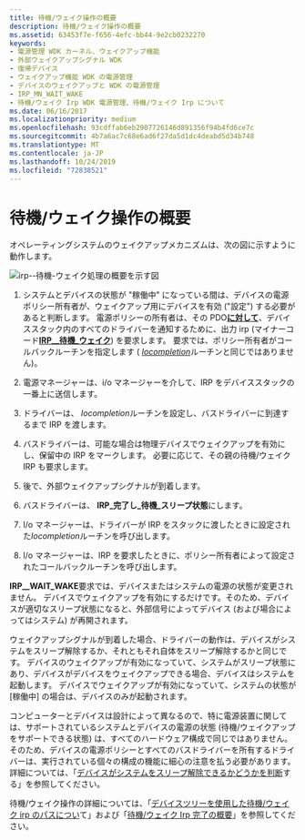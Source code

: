 ```yaml
---
title: 待機/ウェイク操作の概要
description: 待機/ウェイク操作の概要
ms.assetid: 63453f7e-f656-4efc-bb44-9e2cb0232270
keywords:
- 電源管理 WDK カーネル、ウェイクアップ機能
- 外部ウェイクアップシグナル WDK
- 復帰デバイス
- ウェイクアップ機能 WDK の電源管理
- デバイスのウェイクアップと WDK の電源管理
- IRP_MN_WAIT_WAKE
- 待機/ウェイク Irp WDK 電源管理、待機/ウェイク Irp について
ms.date: 06/16/2017
ms.localizationpriority: medium
ms.openlocfilehash: 93cdffab6eb2907726146d891356f94b4fd6ce7c
ms.sourcegitcommit: 4b7a6ac7c68e6ad6f27da5d1dc4deabd5d34b748
ms.translationtype: MT
ms.contentlocale: ja-JP
ms.lasthandoff: 10/24/2019
ms.locfileid: "72838521"
---
```

# <a name="overview-of-waitwake-operation"></a>待機/ウェイク操作の概要





オペレーティングシステムのウェイクアップメカニズムは、次の図に示すように動作します。

![irp\-\-待機\-ウェイク処理の概要を示す図](images/send-waitwake.png)

1.  システムとデバイスの状態が "稼働中" になっている間は、デバイスの電源ポリシー所有者が、ウェイクアップ用にデバイスを有効 ("設定") する必要があると判断します。 電源ポリシーの所有者は、その PDO[**に対して**](https://docs.microsoft.com/windows-hardware/drivers/ddi/wdm/nf-wdm-porequestpowerirp)、デバイススタック内のすべてのドライバーを通知するために、出力 irp (マイナーコード[**IRP\_\_待機\_ウェイク**](https://docs.microsoft.com/windows-hardware/drivers/kernel/irp-mn-wait-wake)) を要求します。 要求では、ポリシー所有者がコールバックルーチンを指定します ( [*Iocompletion*](https://docs.microsoft.com/windows-hardware/drivers/ddi/wdm/nc-wdm-io_completion_routine)ルーチンと同じではありません)。

2.  電源マネージャーは、i/o マネージャーを介して、IRP をデバイススタックの一番上に送信します。

3.  ドライバーは、 *Iocompletion*ルーチンを設定し、バスドライバーに到達するまで IRP を渡します。

4.  バスドライバーは、可能な場合は物理デバイスでウェイクアップを有効にし、保留中の IRP をマークします。 必要に応じて、その親の待機/ウェイク IRP も要求します。

5.  後で、外部ウェイクアップシグナルが到着します。

6.  バスドライバーは、 **IRP\_完了し\_待機\_スリープ状態**にします。

7.  I/o マネージャーは、ドライバーが IRP をスタックに渡したときに設定された*Iocompletion*ルーチンを呼び出します。

8.  I/o マネージャーは、IRP を要求したときに、ポリシー所有者によって設定されたコールバックルーチンを呼び出します。

**IRP\_\_WAIT\_WAKE**要求では、デバイスまたはシステムの電源の状態が変更されません。 デバイスでウェイクアップを有効にするだけです。そのため、デバイスが適切なスリープ状態になると、外部信号によってデバイス (および場合によってはシステム) が再開されます。

ウェイクアップシグナルが到着した場合、ドライバーの動作は、デバイスがシステムをスリープ解除するか、それともそれ自体をスリープ解除するかと同じです。 デバイスのウェイクアップが有効になっていて、システムがスリープ状態にあり、デバイスがデバイスをウェイクアップできる場合、デバイスはシステムを起動します。 デバイスでウェイクアップが有効になっていて、システムの状態が [稼働中] の場合は、デバイスのみが起動されます。

コンピューターとデバイスは設計によって異なるので、特に電源装置に関しては、サポートされているシステムとデバイスの電源の状態 (待機/ウェイクアップをサポートできる状態) は、すべてのハードウェア構成で同じではありません。 そのため、デバイスの電源ポリシーとすべてのバスドライバーを所有するドライバーは、実行されている個々の構成の機能に細心の注意を払う必要があります。 詳細については、「[デバイスがシステムをスリープ解除できるかどうかを判断](determining-whether-a-device-can-wake-the-system.md)する」を参照してください。

待機/ウェイク操作の詳細については、「[デバイスツリーを使用した待機/ウェイク irp のパスについ](understanding-the-path-of-wait-wake-irps-through-a-device-tree.md)て」および「[待機/ウェイク Irp 完了の概要](overview-of-wait-wake-irp-completion.md)」を参照してください。

 

 




